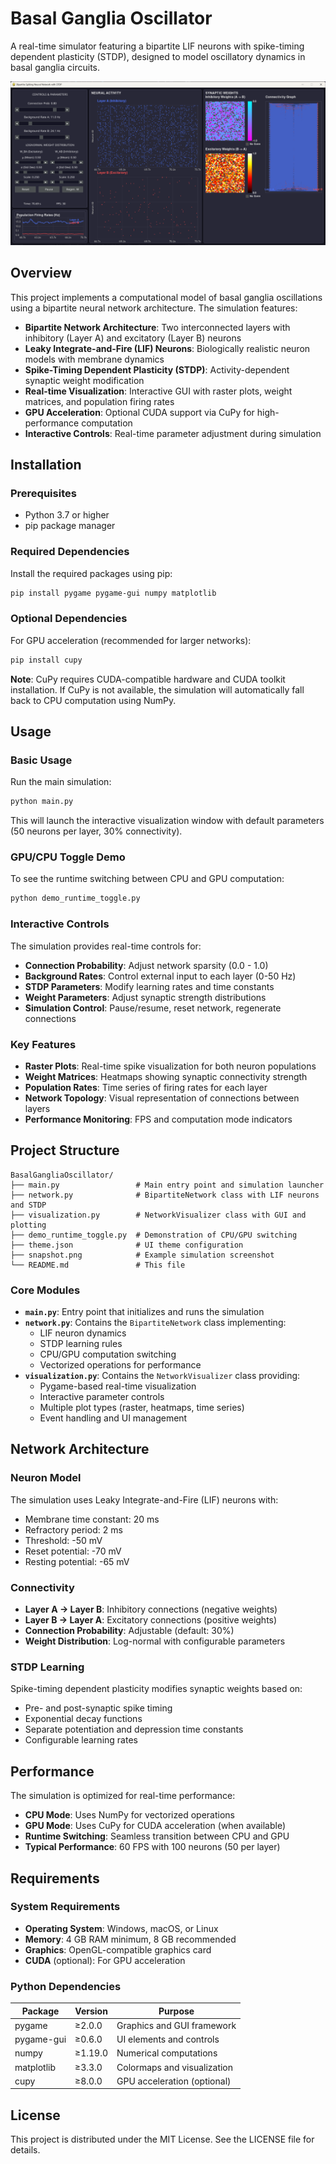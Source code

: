 # Basal Ganglia Oscillator

A real-time simulator featuring a bipartite LIF neurons with spike-timing dependent plasticity (STDP), designed to model oscillatory dynamics in basal ganglia circuits.

![Simulation Screenshot](snapshot.png)

## Overview

This project implements a computational model of basal ganglia oscillations using a bipartite neural network architecture. The simulation features:

- **Bipartite Network Architecture**: Two interconnected layers with inhibitory (Layer A) and excitatory (Layer B) neurons
- **Leaky Integrate-and-Fire (LIF) Neurons**: Biologically realistic neuron models with membrane dynamics
- **Spike-Timing Dependent Plasticity (STDP)**: Activity-dependent synaptic weight modification
- **Real-time Visualization**: Interactive GUI with raster plots, weight matrices, and population firing rates
- **GPU Acceleration**: Optional CUDA support via CuPy for high-performance computation
- **Interactive Controls**: Real-time parameter adjustment during simulation

## Installation

### Prerequisites

- Python 3.7 or higher
- pip package manager

### Required Dependencies

Install the required packages using pip:

```bash
pip install pygame pygame-gui numpy matplotlib
```

### Optional Dependencies

For GPU acceleration (recommended for larger networks):

```bash
pip install cupy
```

**Note**: CuPy requires CUDA-compatible hardware and CUDA toolkit installation. If CuPy is not available, the simulation will automatically fall back to CPU computation using NumPy.

## Usage

### Basic Usage

Run the main simulation:

```bash
python main.py
```

This will launch the interactive visualization window with default parameters (50 neurons per layer, 30% connectivity).

### GPU/CPU Toggle Demo

To see the runtime switching between CPU and GPU computation:

```bash
python demo_runtime_toggle.py
```

### Interactive Controls

The simulation provides real-time controls for:

- **Connection Probability**: Adjust network sparsity (0.0 - 1.0)
- **Background Rates**: Control external input to each layer (0-50 Hz)
- **STDP Parameters**: Modify learning rates and time constants
- **Weight Parameters**: Adjust synaptic strength distributions
- **Simulation Control**: Pause/resume, reset network, regenerate connections

### Key Features

- **Raster Plots**: Real-time spike visualization for both neuron populations
- **Weight Matrices**: Heatmaps showing synaptic connectivity strength
- **Population Rates**: Time series of firing rates for each layer
- **Network Topology**: Visual representation of connections between layers
- **Performance Monitoring**: FPS and computation mode indicators

## Project Structure

```
BasalGangliaOscillator/
├── main.py                 # Main entry point and simulation launcher
├── network.py              # BipartiteNetwork class with LIF neurons and STDP
├── visualization.py        # NetworkVisualizer class with GUI and plotting
├── demo_runtime_toggle.py  # Demonstration of CPU/GPU switching
├── theme.json              # UI theme configuration
├── snapshot.png            # Example simulation screenshot
└── README.md               # This file
```

### Core Modules

- **`main.py`**: Entry point that initializes and runs the simulation
- **`network.py`**: Contains the `BipartiteNetwork` class implementing:
  - LIF neuron dynamics
  - STDP learning rules
  - CPU/GPU computation switching
  - Vectorized operations for performance
- **`visualization.py`**: Contains the `NetworkVisualizer` class providing:
  - Pygame-based real-time visualization
  - Interactive parameter controls
  - Multiple plot types (raster, heatmaps, time series)
  - Event handling and UI management

## Network Architecture

### Neuron Model

The simulation uses Leaky Integrate-and-Fire (LIF) neurons with:
- Membrane time constant: 20 ms
- Refractory period: 2 ms
- Threshold: -50 mV
- Reset potential: -70 mV
- Resting potential: -65 mV

### Connectivity

- **Layer A → Layer B**: Inhibitory connections (negative weights)
- **Layer B → Layer A**: Excitatory connections (positive weights)
- **Connection Probability**: Adjustable (default: 30%)
- **Weight Distribution**: Log-normal with configurable parameters

### STDP Learning

Spike-timing dependent plasticity modifies synaptic weights based on:
- Pre- and post-synaptic spike timing
- Exponential decay functions
- Separate potentiation and depression time constants
- Configurable learning rates

## Performance

The simulation is optimized for real-time performance:
- **CPU Mode**: Uses NumPy for vectorized operations
- **GPU Mode**: Uses CuPy for CUDA acceleration (when available)
- **Runtime Switching**: Seamless transition between CPU and GPU
- **Typical Performance**: 60 FPS with 100 neurons (50 per layer)

## Requirements

### System Requirements

- **Operating System**: Windows, macOS, or Linux
- **Memory**: 4 GB RAM minimum, 8 GB recommended
- **Graphics**: OpenGL-compatible graphics card
- **CUDA** (optional): For GPU acceleration

### Python Dependencies

| Package | Version | Purpose |
|---------|---------|---------|
| pygame | ≥2.0.0 | Graphics and GUI framework |
| pygame-gui | ≥0.6.0 | UI elements and controls |
| numpy | ≥1.19.0 | Numerical computations |
| matplotlib | ≥3.3.0 | Colormaps and visualization |
| cupy | ≥8.0.0 | GPU acceleration (optional) |

## License

This project is distributed under the MIT License. See the LICENSE file for details.
